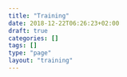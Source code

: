 ```yaml
---
title: "Training"
date: 2018-12-22T06:26:23+02:00
draft: true
categories: []
tags: []
type: "page"
layout: "training"
---
```


